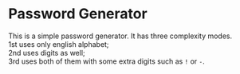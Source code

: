 # Password Generator
This is a simple password generator. It has three complexity modes.  
1st uses only english alphabet;  
2nd uses digits as well;  
3rd uses both of them with some extra digits such as `!` or `-`.

